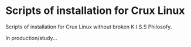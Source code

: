 # Scripts of installation for Crux Linux
Scripts of installation for Crux Linux without broken K.I.S.S Philosofy.

In production/study...
